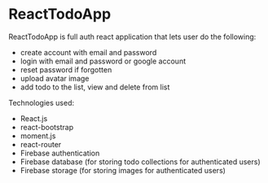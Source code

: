 # ReactTodoApp

ReactTodoApp is full auth react application that lets user do the following:

- create account with email and password
- login with email and password or google account
- reset password if forgotten
- upload avatar image
- add todo to the list, view and delete from list

Technologies used:

- React.js
- react-bootstrap
- moment.js
- react-router
- Firebase authentication
- Firebase database (for storing todo collections for authenticated users)
- Firebase storage (for storing images for authenticated users)
